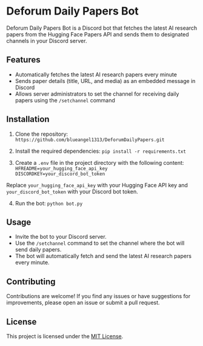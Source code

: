 # Deforum Daily Papers Bot

Deforum Daily Papers Bot is a Discord bot that fetches the latest AI research papers from the Hugging Face Papers API and sends them to designated channels in your Discord server.

## Features

- Automatically fetches the latest AI research papers every minute
- Sends paper details (title, URL, and media) as an embedded message in Discord
- Allows server administrators to set the channel for receiving daily papers using the `/setchannel` command

## Installation

1. Clone the repository:
`https://github.com/blueangel1313/DeforumDailyPapers.git`

2. Install the required dependencies:
`pip install -r requirements.txt`

3. Create a `.env` file in the project directory with the following content:
`HFREADME=your_hugging_face_api_key
DISCORDKEY=your_discord_bot_token`

Replace `your_hugging_face_api_key` with your Hugging Face API key and `your_discord_bot_token` with your Discord bot token.

4. Run the bot:
`python bot.py`

## Usage

- Invite the bot to your Discord server.
- Use the `/setchannel` command to set the channel where the bot will send daily papers.
- The bot will automatically fetch and send the latest AI research papers every minute.

## Contributing

Contributions are welcome! If you find any issues or have suggestions for improvements, please open an issue or submit a pull request.

## License

This project is licensed under the [MIT License](LICENSE).
